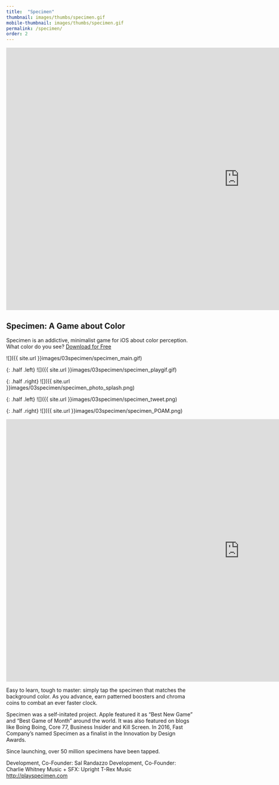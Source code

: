 ```yaml
---
title:  "Specimen"
thumbnail: images/thumbs/specimen.gif
mobile-thumbnail: images/thumbs/specimen.gif
permalink: /specimen/
order: 2
---
```


<div class='embed-container'>
<iframe src="https://player.vimeo.com/video/133349411?color=f16961&title=0&byline=0&portrait=0" width="1250" height="703" frameborder="0" webkitallowfullscreen mozallowfullscreen allowfullscreen></iframe>
</div>

## Specimen: A Game about Color
 Specimen is an addictive, minimalist game for iOS about color perception.  What color do you see? <a href="https://itunes.apple.com/us/app/specimen-a-game-about-color/id999930535?mt=8">Download for Free</a>



![]({{ site.url }}images/03specimen/specimen_main.gif)

{: .half .left}
![]({{ site.url }}images/03specimen/specimen_playgif.gif)

{: .half .right}
![]({{ site.url }}images/03specimen/specimen_photo_splash.png)

{: .half .left}
![]({{ site.url }}images/03specimen/specimen_tweet.png)

{: .half .right}
![]({{ site.url }}images/03specimen/specimen_POAM.png)

<div class='embed-container'>
<iframe width="1250" height="703" src="https://www.youtube.com/embed/qTdryqSqaF4?rel=0&amp;showinfo=0" frameborder="0" allowfullscreen></iframe>
</div>


Easy to learn, tough to master: simply tap the specimen that matches the background color. As you advance, earn patterned boosters and chroma coins to combat an ever faster clock. 

Specimen was a self-initated project. Apple featured it as “Best New Game” and “Best Game of Month” around the world. It was also featured on blogs like Boing Boing, Core 77, Business Insider and Kill Screen. In 2016, Fast Company’s named Specimen as a finalist in the Innovation by Design Awards.

Since launching, over 50 million specimens have been tapped.
 
Development, Co-Founder: Sal Randazzo
Development, Co-Founder: Charlie Whitney
Music + SFX: Upright T-Rex Music
http://playspecimen.com
